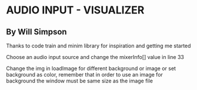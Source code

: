 # AUDIO INPUT - VISUALIZER
## By Will Simpson
     
  Thanks to code train and minim library for inspiration and getting me started
     
  Choose an audio input source and change the mixerInfo[] value in line 33
     
  Change the img in loadImage for different background or image or set background as color,
  remember that in order to use an image for background the window must be same size as the image file
     
